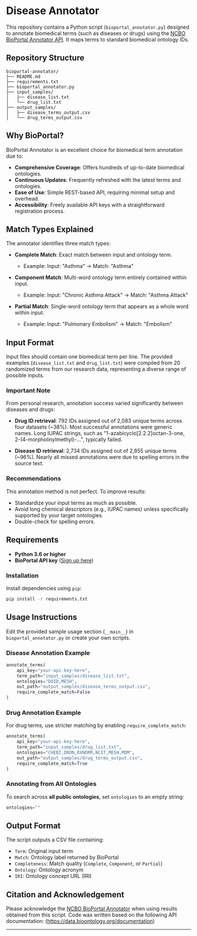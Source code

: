 # Disease Annotator

This repository contains a Python script (`bioportal_annotator.py`) designed to annotate biomedical terms (such as diseases or drugs) using the [NCBO BioPortal Annotator API](https://bioportal.bioontology.org/annotator). It maps terms to standard biomedical ontology IDs.

## Repository Structure

```
bioportal-annotator/
├── README.md
├── requirements.txt
├── bioportal_annotator.py
├── input_samples/
│   ├── disease_list.txt
│   └── drug_list.txt
├── output_samples/
│   ├── disease_terms_output.csv
│   └── drug_terms_output.csv
```

## Why BioPortal?

BioPortal Annotator is an excellent choice for biomedical term annotation due to:

* **Comprehensive Coverage**: Offers hundreds of up-to-date biomedical ontologies.
* **Continuous Updates**: Frequently refreshed with the latest terms and ontologies.
* **Ease of Use**: Simple REST-based API, requiring minimal setup and overhead.
* **Accessibility**: Freely available API keys with a straightforward registration process.

## Match Types Explained

The annotator identifies three match types:

* **Complete Match**: Exact match between input and ontology term.

  * Example: Input: "Asthma" → Match: "Asthma"

* **Component Match**: Multi-word ontology term entirely contained within input.

  * Example: Input: "Chronic Asthma Attack" → Match: "Asthma Attack"

* **Partial Match**: Single-word ontology term that appears as a whole word within input.

  * Example: Input: "Pulmonary Embolism" → Match: "Embolism"

## Input Format

Input files should contain one biomedical term per line. The provided examples (`disease_list.txt` and `drug_list.txt`) were compiled from 20 randomized terms from our research data, representing a diverse range of possible inputs.

### Important Note

From personal research, annotation success varied significantly between diseases and drugs:

* **Drug ID retrieval**: 792 IDs assigned out of 2,083 unique terms across four datasets (\~38%). Most successful annotations were generic names. Long IUPAC strings, such as "1-azabicyclo\[2.2.2]octan-3-one, 2-(4-morpholinylmethyl)-...", typically failed.

* **Disease ID retrieval**: 2,734 IDs assigned out of 2,855 unique terms (\~96%). Nearly all missed annotations were due to spelling errors in the source text.

### Recommendations

This annotation method is not perfect. To improve results:

* Standardize your input terms as much as possible.
* Avoid long chemical descriptors (e.g., IUPAC names) unless specifically supported by your target ontologies.
* Double-check for spelling errors.

## Requirements

* **Python 3.6 or higher**
* **BioPortal API key** ([Sign up here](https://bioportal.bioontology.org/accounts/new))

### Installation

Install dependencies using `pip`:

```bash
pip install -r requirements.txt
```

## Usage Instructions

Edit the provided sample usage section (`__main__`) in `bioportal_annotator.py` or create your own scripts.

### Disease Annotation Example

```python
annotate_terms(
    api_key="your-api-key-here",
    term_path="input_samples/disease_list.txt",
    ontologies="DOID,MESH",
    out_path="output_samples/disease_terms_output.csv",
    require_complete_match=False
)
```

### Drug Annotation Example

For drug terms, use stricter matching by enabling `require_complete_match`:

```python
annotate_terms(
    api_key="your-api-key-here",
    term_path="input_samples/drug_list.txt",
    ontologies="CHEBI,DRON,RXNORM,NCIT,MESH,MDM",
    out_path="output_samples/drug_terms_output.csv",
    require_complete_match=True
)
```

### Annotating from All Ontologies

To search across **all public ontologies**, set `ontologies` to an empty string:

```python
ontologies=""
```

## Output Format

The script outputs a CSV file containing:

* `Term`: Original input term
* `Match`: Ontology label returned by BioPortal
* `Completeness`: Match quality (`Complete`, `Component`, or `Partial`)
* `Ontology`: Ontology acronym
* `IRI`: Ontology concept URL (IRI)

## Citation and Acknowledgement

Please acknowledge the [NCBO BioPortal Annotator](https://bioportal.bioontology.org) when using results obtained from this script. Code was written based on the following API documentation: (https://data.bioontology.org/documentation)

---
